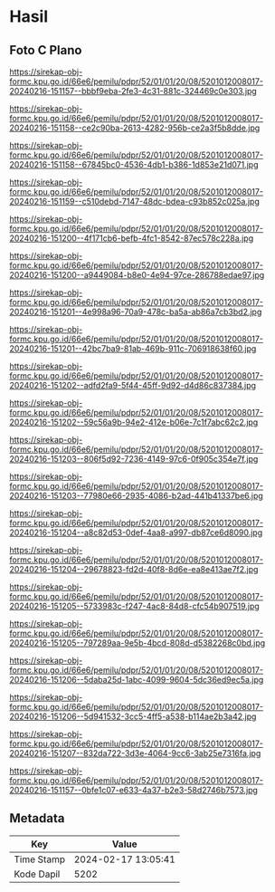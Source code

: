 # Hasil

## Foto C Plano

https://sirekap-obj-formc.kpu.go.id/66e6/pemilu/pdpr/52/01/01/20/08/5201012008017-20240216-151157--bbbf9eba-2fe3-4c31-881c-324469c0e303.jpg

https://sirekap-obj-formc.kpu.go.id/66e6/pemilu/pdpr/52/01/01/20/08/5201012008017-20240216-151158--ce2c90ba-2613-4282-956b-ce2a3f5b8dde.jpg

https://sirekap-obj-formc.kpu.go.id/66e6/pemilu/pdpr/52/01/01/20/08/5201012008017-20240216-151158--67845bc0-4536-4db1-b386-1d853e21d071.jpg

https://sirekap-obj-formc.kpu.go.id/66e6/pemilu/pdpr/52/01/01/20/08/5201012008017-20240216-151159--c510debd-7147-48dc-bdea-c93b852c025a.jpg

https://sirekap-obj-formc.kpu.go.id/66e6/pemilu/pdpr/52/01/01/20/08/5201012008017-20240216-151200--4f171cb6-befb-4fc1-8542-87ec578c228a.jpg

https://sirekap-obj-formc.kpu.go.id/66e6/pemilu/pdpr/52/01/01/20/08/5201012008017-20240216-151200--a9449084-b8e0-4e94-97ce-286788edae97.jpg

https://sirekap-obj-formc.kpu.go.id/66e6/pemilu/pdpr/52/01/01/20/08/5201012008017-20240216-151201--4e998a96-70a9-478c-ba5a-ab86a7cb3bd2.jpg

https://sirekap-obj-formc.kpu.go.id/66e6/pemilu/pdpr/52/01/01/20/08/5201012008017-20240216-151201--42bc7ba9-81ab-469b-911c-706918638f60.jpg

https://sirekap-obj-formc.kpu.go.id/66e6/pemilu/pdpr/52/01/01/20/08/5201012008017-20240216-151202--adfd2fa9-5f44-45ff-9d92-d4d86c837384.jpg

https://sirekap-obj-formc.kpu.go.id/66e6/pemilu/pdpr/52/01/01/20/08/5201012008017-20240216-151202--59c56a9b-94e2-412e-b06e-7c1f7abc62c2.jpg

https://sirekap-obj-formc.kpu.go.id/66e6/pemilu/pdpr/52/01/01/20/08/5201012008017-20240216-151203--806f5d92-7236-4149-97c6-0f905c354e7f.jpg

https://sirekap-obj-formc.kpu.go.id/66e6/pemilu/pdpr/52/01/01/20/08/5201012008017-20240216-151203--77980e66-2935-4086-b2ad-441b41337be6.jpg

https://sirekap-obj-formc.kpu.go.id/66e6/pemilu/pdpr/52/01/01/20/08/5201012008017-20240216-151204--a8c82d53-0def-4aa8-a997-db87ce6d8090.jpg

https://sirekap-obj-formc.kpu.go.id/66e6/pemilu/pdpr/52/01/01/20/08/5201012008017-20240216-151204--29678823-fd2d-40f8-8d6e-ea8e413ae7f2.jpg

https://sirekap-obj-formc.kpu.go.id/66e6/pemilu/pdpr/52/01/01/20/08/5201012008017-20240216-151205--5733983c-f247-4ac8-84d8-cfc54b907519.jpg

https://sirekap-obj-formc.kpu.go.id/66e6/pemilu/pdpr/52/01/01/20/08/5201012008017-20240216-151205--797289aa-9e5b-4bcd-808d-d5382268c0bd.jpg

https://sirekap-obj-formc.kpu.go.id/66e6/pemilu/pdpr/52/01/01/20/08/5201012008017-20240216-151206--5daba25d-1abc-4099-9604-5dc36ed9ec5a.jpg

https://sirekap-obj-formc.kpu.go.id/66e6/pemilu/pdpr/52/01/01/20/08/5201012008017-20240216-151206--5d941532-3cc5-4ff5-a538-b114ae2b3a42.jpg

https://sirekap-obj-formc.kpu.go.id/66e6/pemilu/pdpr/52/01/01/20/08/5201012008017-20240216-151207--832da722-3d3e-4064-9cc6-3ab25e7316fa.jpg

https://sirekap-obj-formc.kpu.go.id/66e6/pemilu/pdpr/52/01/01/20/08/5201012008017-20240216-151157--0bfe1c07-e633-4a37-b2e3-58d2746b7573.jpg


## Metadata

| Key        | Value               |
| ---------- | ------------------- |
| Time Stamp | 2024-02-17 13:05:41 |
| Kode Dapil | 5202                |



